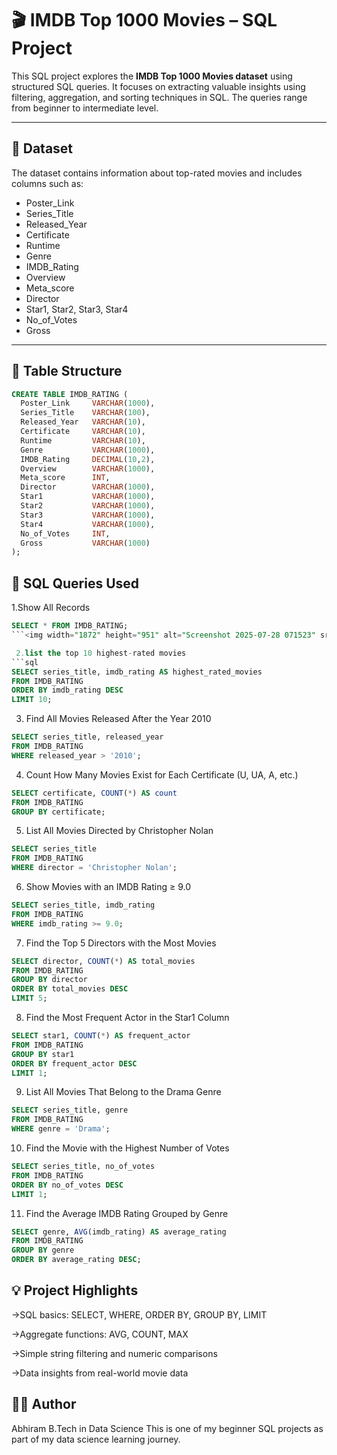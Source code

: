 # 🎬 IMDB Top 1000 Movies – SQL Project

This SQL project explores the **IMDB Top 1000 Movies dataset** using structured SQL queries. It focuses on extracting valuable insights using filtering, aggregation, and sorting techniques in SQL. The queries range from beginner to intermediate level.

---

## 📂 Dataset

The dataset contains information about top-rated movies and includes columns such as:

- Poster_Link
- Series_Title
- Released_Year
- Certificate
- Runtime
- Genre
- IMDB_Rating
- Overview
- Meta_score
- Director
- Star1, Star2, Star3, Star4
- No_of_Votes
- Gross

---

## 🧱 Table Structure

```sql
CREATE TABLE IMDB_RATING (
  Poster_Link     VARCHAR(1000),
  Series_Title    VARCHAR(100),
  Released_Year   VARCHAR(10),
  Certificate     VARCHAR(10),
  Runtime         VARCHAR(10),
  Genre           VARCHAR(1000),
  IMDB_Rating     DECIMAL(10,2),
  Overview        VARCHAR(1000),
  Meta_score      INT,
  Director        VARCHAR(1000),
  Star1           VARCHAR(1000),
  Star2           VARCHAR(1000),
  Star3           VARCHAR(1000),
  Star4           VARCHAR(1000),
  No_of_Votes     INT,
  Gross           VARCHAR(1000)
);
```
## 📜 SQL Queries Used
1.Show All Records
```sql
SELECT * FROM IMDB_RATING;
```<img width="1872" height="951" alt="Screenshot 2025-07-28 071523" src="https://github.com/user-attachments/assets/c254997e-edbd-4ba3-a472-61520173cd03" />

 2.list the top 10 highest-rated movies
```sql
SELECT series_title, imdb_rating AS highest_rated_movies
FROM IMDB_RATING
ORDER BY imdb_rating DESC
LIMIT 10;
```
3. Find All Movies Released After the Year 2010
```sql
SELECT series_title, released_year
FROM IMDB_RATING
WHERE released_year > '2010';
```
4. Count How Many Movies Exist for Each Certificate (U, UA, A, etc.)
```sql
SELECT certificate, COUNT(*) AS count
FROM IMDB_RATING
GROUP BY certificate;
```
5. List All Movies Directed by Christopher Nolan
```sql
SELECT series_title
FROM IMDB_RATING
WHERE director = 'Christopher Nolan';
```
6. Show Movies with an IMDB Rating ≥ 9.0
```sql
SELECT series_title, imdb_rating
FROM IMDB_RATING
WHERE imdb_rating >= 9.0;
```
7. Find the Top 5 Directors with the Most Movies
```sql
SELECT director, COUNT(*) AS total_movies
FROM IMDB_RATING
GROUP BY director
ORDER BY total_movies DESC
LIMIT 5;
```
8. Find the Most Frequent Actor in the Star1 Column
```sql
SELECT star1, COUNT(*) AS frequent_actor
FROM IMDB_RATING
GROUP BY star1
ORDER BY frequent_actor DESC
LIMIT 1;
```
9. List All Movies That Belong to the Drama Genre
```sql
SELECT series_title, genre
FROM IMDB_RATING
WHERE genre = 'Drama';
```
10. Find the Movie with the Highest Number of Votes
```sql
SELECT series_title, no_of_votes
FROM IMDB_RATING
ORDER BY no_of_votes DESC
LIMIT 1;
```
11. Find the Average IMDB Rating Grouped by Genre
```sql
SELECT genre, AVG(imdb_rating) AS average_rating
FROM IMDB_RATING
GROUP BY genre
ORDER BY average_rating DESC;
```
## 💡 Project Highlights
->SQL basics: SELECT, WHERE, ORDER BY, GROUP BY, LIMIT

->Aggregate functions: AVG, COUNT, MAX

->Simple string filtering and numeric comparisons

->Data insights from real-world movie data

## 👨‍💻 Author
Abhiram
B.Tech in Data Science
This is one of my beginner SQL projects as part of my data science learning journey.










